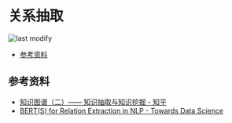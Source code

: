 关系抽取
===
<!--START_SECTION:badge-->

![last modify](https://img.shields.io/static/v1?label=last%20modify&message=2025-07-08%2016%3A53%3A13&color=yellowgreen&style=flat-square)

<!--END_SECTION:badge-->
<!--info
top: false
hidden: false
-->

<!-- TOC -->
- [参考资料](#参考资料)
<!-- TOC -->


## 参考资料
- [知识图谱（二）—— 知识抽取与知识挖掘 - 知乎](https://zhuanlan.zhihu.com/p/352513650)
- [BERT(S) for Relation Extraction in NLP - Towards Data Science](https://towardsdatascience.com/bert-s-for-relation-extraction-in-nlp-2c7c3ab487c4)